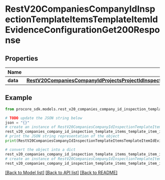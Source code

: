 # RestV20CompaniesCompanyIdInspectionTemplateItemsTemplateItemIdEvidenceConfigurationGet200Response


## Properties

Name | Type | Description | Notes
------------ | ------------- | ------------- | -------------
**data** | [**RestV20CompaniesCompanyIdProjectsProjectIdInspectionItemsItemIdEvidenceConfigurationGet200ResponseDataInner**](RestV20CompaniesCompanyIdProjectsProjectIdInspectionItemsItemIdEvidenceConfigurationGet200ResponseDataInner.md) |  | [optional] 

## Example

```python
from procore_sdk.models.rest_v20_companies_company_id_inspection_template_items_template_item_id_evidence_configuration_get200_response import RestV20CompaniesCompanyIdInspectionTemplateItemsTemplateItemIdEvidenceConfigurationGet200Response

# TODO update the JSON string below
json = "{}"
# create an instance of RestV20CompaniesCompanyIdInspectionTemplateItemsTemplateItemIdEvidenceConfigurationGet200Response from a JSON string
rest_v20_companies_company_id_inspection_template_items_template_item_id_evidence_configuration_get200_response_instance = RestV20CompaniesCompanyIdInspectionTemplateItemsTemplateItemIdEvidenceConfigurationGet200Response.from_json(json)
# print the JSON string representation of the object
print(RestV20CompaniesCompanyIdInspectionTemplateItemsTemplateItemIdEvidenceConfigurationGet200Response.to_json())

# convert the object into a dict
rest_v20_companies_company_id_inspection_template_items_template_item_id_evidence_configuration_get200_response_dict = rest_v20_companies_company_id_inspection_template_items_template_item_id_evidence_configuration_get200_response_instance.to_dict()
# create an instance of RestV20CompaniesCompanyIdInspectionTemplateItemsTemplateItemIdEvidenceConfigurationGet200Response from a dict
rest_v20_companies_company_id_inspection_template_items_template_item_id_evidence_configuration_get200_response_from_dict = RestV20CompaniesCompanyIdInspectionTemplateItemsTemplateItemIdEvidenceConfigurationGet200Response.from_dict(rest_v20_companies_company_id_inspection_template_items_template_item_id_evidence_configuration_get200_response_dict)
```
[[Back to Model list]](../README.md#documentation-for-models) [[Back to API list]](../README.md#documentation-for-api-endpoints) [[Back to README]](../README.md)


